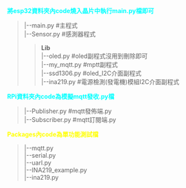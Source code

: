 <font color=#00FFFF>**將esp32資料夾內code燒入晶片中執行main.py檔即可**</font>
>|--main.py              #主程式   
>|--Sensor.py            #感測器程式  
>>**Lib**  
>|--oled.py              #oled副程式沒用到刪除即可   
>|--my_mqtt.py           #mptt副程式   
>|--ssd1306.py           #oled_I2C介面副程式   
>|--ina219.py            #電源檢測(發電機)模組I2C介面副程式  

<font color=#00FFFF>**RPi資料夾內code為模擬mqtt發收.py檔**</font>
>|--Publisher.py     #mqtt發佈端.py   
>|--Subscriber.py    #mqtt訂閱端.py   

<font color=#FFFF00>**Packages內code為單功能測試檔**</font>
>|--mqtt.py   
>|--serial.py   
>|--uarl.py   
>|--INA219_example.py  
>|--ina219.py